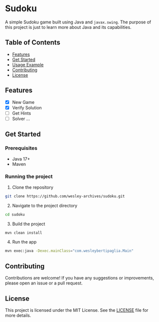 # Sudoku

A simple Sudoku game built using Java and `javax.swing`. The purpose of this project is just to learn more about Java and its capabilities.

## Table of Contents
- [Features](#features)
- [Get Started](#get-started)
- [Usage Example](#usage-example)
- [Contributing](#contributing)
- [License](#license)

## Features

- [x] New Game
- [x] Verify Solution
- [ ] Get Hints
- [ ] Solver
...

## Get Started

### Prerequisites
- Java 17+
- Maven

### Running the project

1. Clone the repository

```bash
git clone https://github.com/wesley-archives/sudoku.git
```

2. Navigate to the project directory

```bash
cd sudoku
```

3. Build the project

```bash
mvn clean install
```

4. Run the app

```bash
mvn exec:java -Dexec.mainClass="com.wesleybertipaglia.Main"
```

## Contributing

Contributions are welcome! If you have any suggestions or improvements, please open an issue or a pull request.

## License

This project is licensed under the MIT License. See the [LICENSE](LICENSE) file for more details.

